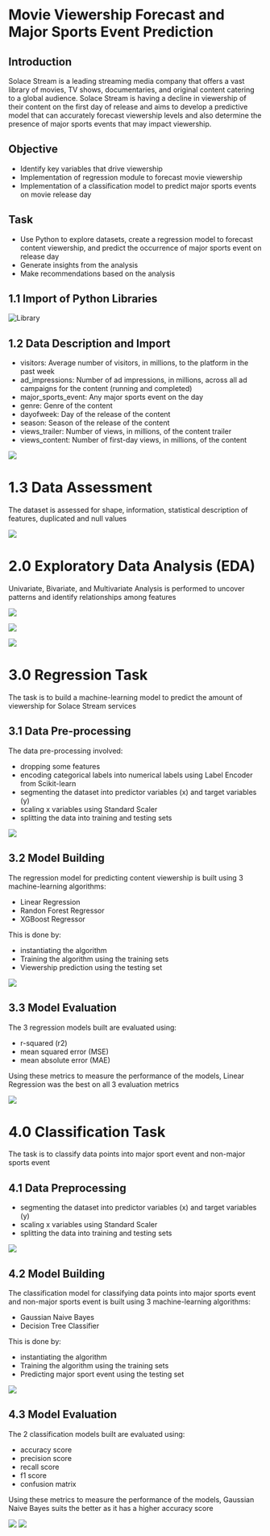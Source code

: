 # Movie Viewership Forecast and Major Sports Event Prediction

## Introduction
Solace Stream is a leading streaming media company that offers a vast library of movies, TV shows, documentaries, and original content catering to a global audience. 
Solace Stream is having a decline in viewership of their content on the first day of release and aims to develop a predictive model that can accurately forecast 
viewership levels and also determine the presence of major sports events that may impact viewership.

## Objective
- Identify key variables that drive viewership
- Implementation of regression module to forecast movie viewership
- Implementation of a classification model to predict major sports events on movie release day

## Task
- Use Python to explore datasets, create a regression model to forecast content viewership, and predict the occurrence of major sports event on release day
- Generate insights from the analysis
- Make recommendations based on the analysis

## 1.1 Import of Python Libraries
![Library](https://github.com/RandyAikins/Python_Movie_Viewership_MSE_Prediction/assets/128720674/2c922e22-0ad9-4fdd-a4d5-d1d5d22e0331)


## 1.2 Data Description and Import
- visitors: Average number of visitors, in millions, to the platform in the past week
- ad_impressions: Number of ad impressions, in millions, across all ad campaigns for the content (running and completed)
- major_sports_event: Any major sports event on the day
- genre: Genre of the content
- dayofweek: Day of the release of the content
- season: Season of the release of the content
- views_trailer: Number of views, in millions, of the content trailer
- views_content: Number of first-day views, in millions, of the content

![](https://github.com/RandyAikins/Python_Movie_Viewership_MSE_Prediction/assets/128720674/7e4948f6-4251-4312-a7b7-ce6846b55306)


# 1.3 Data Assessment
The dataset is assessed for shape, information, statistical description of features, duplicated and null values

![](https://github.com/RandyAikins/Python_Movie_Viewership_MSE_Prediction/assets/128720674/48671f60-6466-46a5-b953-af0395955be8)


# 2.0 Exploratory Data Analysis (EDA)
Univariate, Bivariate, and Multivariate Analysis is performed to uncover patterns and identify relationships among features

![](https://github.com/RandyAikins/Python_Movie_Viewership_MSE_Prediction/assets/128720674/012c4b7a-11d3-4585-bd7c-f6436c80232c)

![](https://github.com/RandyAikins/Python_Movie_Viewership_MSE_Prediction/assets/128720674/9dc3b9ad-3a6a-4604-a92f-880494e0a24c)

![](https://github.com/RandyAikins/Python_Movie_Viewership_MSE_Prediction/assets/128720674/33b19092-d182-4c17-a61d-cf6d54ebc163)


# 3.0 Regression Task
The task is to build a machine-learning model to predict the amount of viewership for Solace Stream services 

## 3.1 Data Pre-processing
The data pre-processing involved:
- dropping some features
- encoding categorical labels into numerical labels using Label Encoder from Scikit-learn
- segmenting the dataset into predictor variables (x) and target variables (y)
- scaling x variables using Standard Scaler
- splitting the data into training and testing sets

![](https://github.com/RandyAikins/Python_Movie_Viewership_MSE_Prediction/assets/128720674/83cda192-6b33-44a7-8c08-31afa65ccc01)

## 3.2 Model Building
The regression model for predicting content viewership is built using 3 machine-learning algorithms:
- Linear Regression
- Randon Forest Regressor
- XGBoost Regressor

This is done by:
* instantiating the algorithm 
* Training the algorithm using the training sets
* Viewership prediction using the testing set

![](https://github.com/RandyAikins/Python_Movie_Viewership_MSE_Prediction/assets/128720674/59703684-6815-4887-ac0b-87c699bc98d3)

## 3.3 Model Evaluation
The 3 regression models built are evaluated using:
- r-squared (r2)
- mean squared error (MSE)
- mean absolute error (MAE)

Using these metrics to measure the performance of the models, Linear Regression was the best on all 3 evaluation metrics

![](https://github.com/RandyAikins/Python_Movie_Viewership_MSE_Prediction/assets/128720674/6233edb4-a9b2-4212-bd73-87b94308f612)


# 4.0 Classification Task
The task is to classify data points into major sport event and non-major sports event 

## 4.1 Data Preprocessing
- segmenting the dataset into predictor variables (x) and target variables (y)
- scaling x variables using Standard Scaler
- splitting the data into training and testing sets

![](https://github.com/RandyAikins/Python_Movie_Viewership_MSE_Prediction/assets/128720674/7b523709-d25c-4d2d-91a7-edc98bdcb2c5)

## 4.2 Model Building
The classification model for classifying data points into major sports event and non-major sports event is built using 3 machine-learning algorithms:
- Gaussian Naive Bayes
- Decision Tree Classifier

This is done by:
* instantiating the algorithm 
* Training the algorithm using the training sets
* Predicting major sport event using the testing set

![](https://github.com/RandyAikins/Python_Movie_Viewership_MSE_Prediction/assets/128720674/3e403bd8-f2ac-4474-9e1c-dd6d0405a634)

## 4.3 Model Evaluation
The 2 classification models built are evaluated using:
- accuracy score
- precision score
- recall score
- f1 score
- confusion matrix

Using these metrics to measure the performance of the models, Gaussian Naive Bayes suits the better as it has a higher accuracy score

![](github.com/RandyAikins/Python_Movie_Viewership_MSE_Prediction/assets/128720674/2e6076ab-93ad-4d68-a08d-2fe8fcdbac27)
![](github.com/RandyAikins/Python_Movie_Viewership_MSE_Prediction/assets/128720674/b40ecc0d-00f7-41fe-805d-c58748d2c30b)

